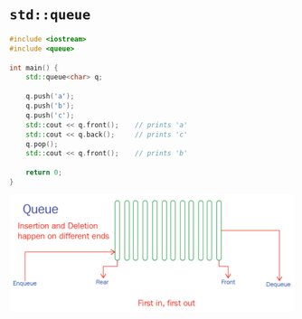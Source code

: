 # `std::queue`

```cpp
#include <iostream>
#include <queue>

int main() {
    std::queue<char> q;

    q.push('a');
    q.push('b');
    q.push('c');
    std::cout << q.front();    // prints 'a'
    std::cout << q.back();     // prints 'c'
    q.pop();
    std::cout << q.front();    // prints 'b'

    return 0;
}
```

![std::queue](images/queue.png)

